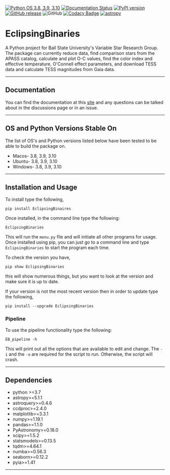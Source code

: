 [![Python OS 3.8, 3.9, 3.10](https://github.com/kjkoeller/Binary_Star_Research_Package/actions/workflows/ci_tests.yml/badge.svg)](https://github.com/kjkoeller/Binary_Star_Research_Package/actions/workflows/ci_tests.yml)
[![Documentation Status](https://readthedocs.org/projects/eclipsingbinaries/badge/?version=latest)](https://eclipsingbinaries.readthedocs.io/en/latest/?badge=latest)
[![PyPI version](https://badge.fury.io/py/EclipsingBinaries.svg)](https://badge.fury.io/py/EclipsingBinaries)
[![GitHub release](https://img.shields.io/github/v/release/kjkoeller/Variable_Star_Research_Package)](https://github.com/kjkoeller/Variable_Star_Research_Package/releases/)
![GitHub](https://img.shields.io/github/license/kjkoeller/Variable_Star_Research_Package)
[![Codacy Badge](https://app.codacy.com/project/badge/Grade/9cd9a15e47ab4ed7b78071d096ea099d)](https://www.codacy.com/gh/kjkoeller/EclipsingBinaries/dashboard?utm_source=github.com\&utm_medium=referral\&utm_content=kjkoeller/EclipsingBinaries\&utm_campaign=Badge_Grade)
[![astropy](http://img.shields.io/badge/powered%20by-AstroPy-orange.svg?style=flat)](http://www.astropy.org/)

# EclipsingBinaries

A Python project for Ball State University's Variable Star Research Group. The package can currently reduce data, find comparison stars from the APASS catalog, calculate and plot O-C values, find the color index and effective temperature, O'Connell effect parameters, and download TESS data and calculate TESS magnitudes from Gaia data.

***

## Documentation

You can find the documentation at this [site](https://eclipsingbinaries.readthedocs.io/en/latest/?badge=latest#) and any questions can be talked about in the discussions page or in an issue.

***

## OS and Python Versions Stable On

The list of OS's and Python versions listed below have been tested to be able to build the package on.

*  Macos- 3.8, 3.9, 3.10
*  Ubuntu- 3.8, 3.9, 3.10
*  Windows- 3.8, 3.9, 3.10

***

## Installation and Usage

To install type the following,

    pip install EclipsingBinaires

Once installed, in the command line type the following:

    EclipsingBinaries

This will run the `menu.py` file and will initiate all other programs for usage.
Once installed using pip, you can just go to a command line and type `EclipsingBinaries` to start the program each time.

To check the version you have,

    pip show EclipsingBinaries

this will show numerous things, but you want to look at the version and make sure it is up to date.

If your version is not the most recent version then in order to update type the following,

    pip install --upgrade EclipsingBinaries

### Pipeline

To use the pipeline functionality type the following:

    EB_pipeline -h

This will print out all the options that are available to edit and change. The `-i` and the `-o` are required for the script to run. Otherwise, the script will crash.

***

## Dependencies

*   python >=3.7
*   astropy>=5.1.1
*   astroquery>=0.4.6
*   ccdproc>=2.4.0
*   matplotlib>=3.3.1
*   numpy>=1.19.1
*   pandas>=1.1.0
*   PyAstronomy>=0.18.0
*   scipy>=1.5.2
*   statsmodels>=0.13.5
*   tqdm>=4.64.1
*   numba>=0.56.3
*   seaborn>=0.12.2
*   pyia>=1.41

***
